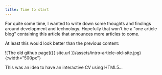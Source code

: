 ```yaml
---
title: Time to start
---
```


For quite some time, I wanted to write down some thoughts and findings around development and technology. Hopefully that won't be a "one article blog" containing this article that announces more articles to come.

At least this would look better than the previous content:

![The old github page]({{ site.url }}/assets/intro-article-old-site.jpg){:width="500px"}

This was an idea to have an interactive CV using HTML5...

